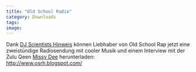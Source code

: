 ```yaml
---
title: "Old School Radio"
category: Downloads
tags: 
image: 
---
```


Dank [DJ Scientists Hinweis](http://www.the-groundzero.com/2008/07/08/old-school-radio-mit-missy-dee/) können Liebhaber von Old School Rap jetzt eine zweistündige Radiosendung mit cooler Musik und einem Interview mit der Zulu Qeen [Missy Dee](http://www.the-groundzero.com/2008/06/29/missy-dee-im-waxpoetics-magazine/) herunterladen:  
<http://www.osrh.blogspot.com/>